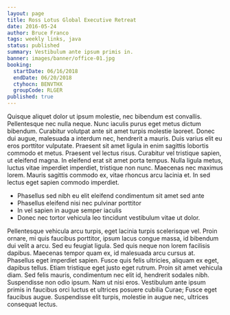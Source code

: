 ```yaml
---
layout: page
title: Ross Lotus Global Executive Retreat
date: 2016-05-24
author: Bruce Franco
tags: weekly links, java
status: published
summary: Vestibulum ante ipsum primis in.
banner: images/banner/office-01.jpg
booking:
  startDate: 06/16/2018
  endDate: 06/20/2018
  ctyhocn: BENVTHX
  groupCode: RLGER
published: true
---
```

Quisque aliquet dolor ut ipsum molestie, nec bibendum est convallis. Pellentesque nec nulla neque. Nunc iaculis purus eget metus dictum bibendum. Curabitur volutpat ante sit amet turpis molestie laoreet. Donec dui augue, malesuada a interdum nec, hendrerit a mauris. Duis varius elit eu eros porttitor vulputate. Praesent sit amet ligula in enim sagittis lobortis commodo et metus. Praesent vel lectus risus. Curabitur vel tristique sapien, ut eleifend magna. In eleifend erat sit amet porta tempus. Nulla ligula metus, luctus vitae imperdiet imperdiet, tristique non nunc. Maecenas nec maximus lorem. Mauris sagittis commodo ex, vitae rhoncus arcu lacinia et. In sed lectus eget sapien commodo imperdiet.

* Phasellus sed nibh eu elit eleifend condimentum sit amet sed ante
* Phasellus eleifend nisi nec pulvinar porttitor
* In vel sapien in augue semper iaculis
* Donec nec tortor vehicula leo tincidunt vestibulum vitae ut dolor.

Pellentesque vehicula arcu turpis, eget lacinia turpis scelerisque vel. Proin ornare, mi quis faucibus porttitor, ipsum lacus congue massa, id bibendum dui velit a arcu. Sed eu feugiat ligula. Sed quis neque non lorem facilisis dapibus. Maecenas tempor quam ex, id malesuada arcu cursus at. Phasellus eget imperdiet sapien. Fusce quis felis ultricies, aliquam ex eget, dapibus tellus.
Etiam tristique eget justo eget rutrum. Proin sit amet vehicula diam. Sed felis mauris, condimentum nec elit id, hendrerit sodales nibh. Suspendisse non odio ipsum. Nam ut nisi eros. Vestibulum ante ipsum primis in faucibus orci luctus et ultrices posuere cubilia Curae; Fusce eget faucibus augue. Suspendisse elit turpis, molestie in augue nec, ultrices consequat lectus.
